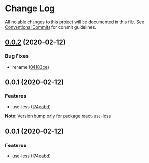 # Change Log

All notable changes to this project will be documented in this file.
See [Conventional Commits](https://conventionalcommits.org) for commit guidelines.

## [0.0.2](https://github.com/VdustR/use-less/compare/v0.0.1...v0.0.2) (2020-02-12)


### Bug Fixes

* rename ([04183ce](https://github.com/VdustR/use-less/commit/04183ce))





## 0.0.1 (2020-02-12)


### Features

* use-less ([174eabd](https://github.com/VdustR/use-less/commit/174eabd))







**Note:** Version bump only for package react-use-less





## 0.0.1 (2020-02-12)


### Features

* use-less ([174eabd](https://github.com/VdustR/use-less/commit/174eabd))
